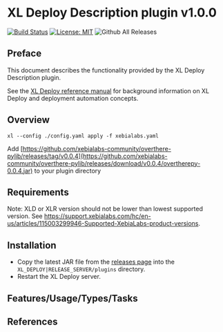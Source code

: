 # XL Deploy Description plugin v1.0.0

[![Build Status][xld-k8s-kubectl-plugin-travis-image]][xld-k8s-kubectl-plugin-travis-url]
[![License: MIT][xld-k8s-kubectl-plugin-license-image]][xld-k8s-kubectl-plugin-license-url]
![Github All Releases][xld-k8s-kubectl-plugin-downloads-image]

[xld-k8s-kubectl-plugin-travis-image]: https://travis-ci.org/xebialabs-community/xld-k8s-kubectl-plugin.svg?branch=master
[xld-k8s-kubectl-plugin-travis-url]: https://travis-ci.org/xebialabs-community/xld-k8s-kubectl-plugin
[xld-k8s-kubectl-plugin-license-image]: https://img.shields.io/badge/License-MIT-yellow.svg
[xld-k8s-kubectl-plugin-license-url]: https://opensource.org/licenses/MIT
[xld-k8s-kubectl-plugin-downloads-image]: https://img.shields.io/github/downloads/xebialabs-community/xld-k8s-kubectl-plugin/total.svg

## Preface

This document describes the functionality provided by the XL Deploy Description plugin.

See the [XL Deploy reference manual](https://docs.xebialabs.com/xl-deploy) for background information on XL Deploy and deployment automation concepts.  

## Overview
```
xl --config ./config.yaml apply -f xebialabs.yaml
```
Add [https://github.com/xebialabs-community/overthere-pylib/releases/tag/v0.0.4](https://github.com/xebialabs-community/overthere-pylib/releases/download/v0.0.4/overtherepy-0.0.4.jar) to your plugin directory 

## Requirements

Note:  XLD or XLR version should not be lower than lowest supported version.  See <https://support.xebialabs.com/hc/en-us/articles/115003299946-Supported-XebiaLabs-product-versions>.

## Installation

* Copy the latest JAR file from the [releases page](https://github.com/xebialabs-community/xld-k8s-kubectl-plugin/releases) into the `XL_DEPLOY|RELEASE_SERVER/plugins` directory.
* Restart the XL Deploy server.

## Features/Usage/Types/Tasks

## References

